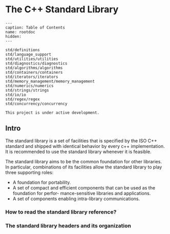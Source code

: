 # The C++ Standard Library

```{toctree}
---
caption: Table of Contents
name: rootdoc
hidden:
--- 

std/definitions
std/language_support
std/utilities/utilities
std/diagnostics/diagnostics
std/algorithms/algorithms
std/containers/containers
std/iterators/iterators
std/memory_management/memory_management
std/numerics/numerics
std/strings/strings
std/io/io
std/regex/regex
std/concurrency/concurrency
```

```{note}
This project is under active development.
```

## Intro

The standard library is a set of facilities that is specified by the ISO C++ standard and shipped with identical behavior by every c++ implementation. It is recommended to use the standard library whenever it is feasible.

The standard library aims to be the common foundation for other libraries. In particular, combinations of its facilities allow the standard library to play three supporting roles:

- A foundation for portability.
- A set of compact and efficient components that can be used as the foundation for perfor-
mance-sensitive libraries and applications.
- A set of components enabling intra-library communications.

### How to read the standard library reference?

### The standard library headers and its organization
